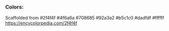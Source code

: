 ### Colors:

Scaffolded from #2f4f4f #4f6a6a #708685 #92a3a2 #b5c1c0 #dadfdf #ffffff
https://encycolorpedia.com/2f4f4f